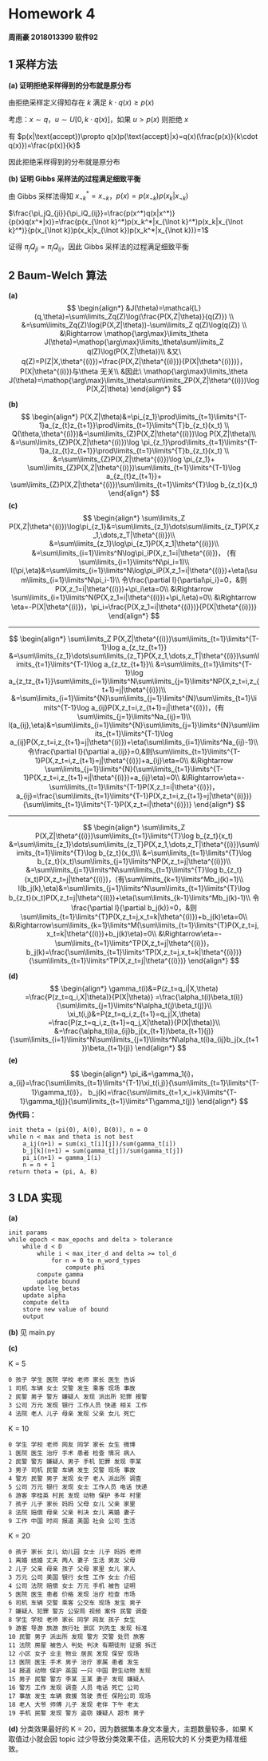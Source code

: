 # Homework 4

**周雨豪  2018013399  软件92**



## 1 采样方法

**(a) 证明拒绝采样得到的分布就是原分布**

由拒绝采样定义得知存在 $k$ 满足 $k\cdot q(x)\geq p(x)$

考虑：$x\sim q$，$u\sim U[0,k\cdot q(x)]$，如果 $u\gt p(x)$ 则拒绝 $x$

有 $p(x|\text{accept})\propto q(x)p(\text{accept}|x)=q(x)(\frac{p(x)}{k\cdot q(x)})=\frac{p(x)}{k}$

因此拒绝采样得到的分布就是原分布

**(b) 证明 Gibbs 采样法的过程满足细致平衡**

由 Gibbs 采样法得知 $x_{\lnot k}^*=x_{\lnot k}$，$p(x)=p(x_{\lnot k})p(x_k|x_{\lnot k})$

$\frac{\pi_jQ_{ji}}{\pi_iQ_{ij}}=\frac{p(x^*)q(x|x^*)}{p(x)q(x^*|x)}=\frac{p(x_{\lnot k}^*)p(x_k^*|x_{\lnot k}^*)p(x_k|x_{\lnot k}^*)}{p(x_{\lnot k})p(x_k|x_{\lnot k})p(x_k^*|x_{\lnot k})}=1$

证得 $\pi_jQ_{ji}=\pi_iQ_{ij}$，因此 Gibbs 采样法的过程满足细致平衡



## 2 Baum-Welch 算法

**(a)**
$$
\begin{align*}
&J(\theta)=\mathcal{L}(q,\theta)=\sum\limits_Zq(Z)\log(\frac{P(X,Z|\theta)}{q(Z)}) \\
&=\sum\limits_Zq(Z)\log(P(X,Z|\theta))-\sum\limits_Z q(Z)\log(q(Z)) \\
&\Rightarrow \mathop{\arg\max}\limits_\theta J(\theta)=\mathop{\arg\max}\limits_\theta\sum\limits_Z q(Z)\log(P(X,Z|\theta))\\
&又\ q(Z)=P(Z|X,\theta^{(i)})=\frac{P(X,Z|\theta^{(i)})}{P(X|\theta^{(i)})}，P(X|\theta^{(i)})与\theta 无关\\
&因此\ \mathop{\arg\max}\limits_\theta J(\theta)=\mathop{\arg\max}\limits_\theta\sum\limits_ZP(X,Z|\theta^{(i)})\log P(X,Z|\theta)
\end{align*}
$$
<div style="page-break-after: always;"></div>

**(b)**
$$
\begin{align*}
P(X,Z|\theta)&=\pi_{z_1}\prod\limits_{t=1}\limits^{T-1}a_{z_{t}z_{t+1}}\prod\limits_{t=1}\limits^{T}b_{z_t}(x_t) \\
Q(\theta,\theta^{(i)})&=\sum\limits_{Z}P(X,Z|\theta^{(i)})\log P(X,Z|\theta)\\
&=\sum\limits_{Z}P(X,Z|\theta^{(i)})\log \pi_{z_1}\prod\limits_{t=1}\limits^{T-1}a_{z_{t}z_{t+1}}\prod\limits_{t=1}\limits^{T}b_{z_t}(x_t) \\
&=\sum\limits_{Z}P(X,Z|\theta^{(i)})\log \pi_{z_1}+
\sum\limits_{Z}P(X,Z|\theta^{(i)})\sum\limits_{t=1}\limits^{T-1}\log a_{z_{t}z_{t+1}}+
\sum\limits_{Z}P(X,Z|\theta^{(i)})\sum\limits_{t=1}\limits^{T}\log b_{z_t}(x_t)
\end{align*}
$$
**(c)**
$$
\begin{align*}
\sum\limits_Z P(X,Z|\theta^{(i)})\log\pi_{z_1}&=\sum\limits_{z_1}\dots\sum\limits_{z_T}P(X,z_1,\dots,z_T|\theta^{(i)})\\
&=\sum\limits_{z_1}\log\pi_{z_1}P(X,z_1|\theta^{(i)})\\
&=\sum\limits_{i=1}\limits^N\log\pi_iP(X,z_1=i|\theta^{(i)})，
(有\sum\limits_{i=1}\limits^N\pi_i=1)\\
l(\pi,\eta)&=\sum\limits_{i=1}\limits^N\log\pi_iP(X,z_1=i|\theta^{(i)})+\eta(\sum\limits_{i=1}\limits^N\pi_i-1)\\
令\frac{\partial l}{\partial\pi_i}=0，&则P(X,z_1=i|\theta^{(i)})+\pi_i\eta=0\\
&\Rightarrow \sum\limits_{i=1}\limits^N(P(X,z_1=i|\theta^{(i)})+\pi_i\eta)=0\\
&\Rightarrow \eta=-P(X|\theta^{(i)})，\pi_i=\frac{P(X,z_1=i|\theta^{(i)})}{P(X|\theta^{(i)})}
\end{align*}
$$

---

$$
\begin{align*}
\sum\limits_Z P(X,Z|\theta^{(i)})\sum\limits_{t=1}\limits^{T-1}\log a_{z_tz_{t+1}}
&=\sum\limits_{z_1}\dots\sum\limits_{z_T}P(X,z_1,\dots,z_T|\theta^{(i)})\sum\limits_{t=1}\limits^{T-1}\log a_{z_tz_{t+1}}\\
&=\sum\limits_{t=1}\limits^{T-1}\log a_{z_tz_{t+1}}\sum\limits_{i=1}\limits^N\sum\limits_{j=1}\limits^NP(X,z_t=i,z_{t+1}=j|\theta^{(i)})\\
&=\sum\limits_{i=1}\limits^{N}\sum\limits_{j=1}\limits^{N}\sum\limits_{t=1}\limits^{T-1}\log a_{ij}P(X,z_t=i,z_{t+1}=j|\theta^{(i)})，(有\sum\limits_{j=1}\limits^Na_{ij}=1)\\
l(a_{ij},\eta)&=\sum\limits_{i=1}\limits^{N}\sum\limits_{j=1}\limits^{N}\sum\limits_{t=1}\limits^{T-1}\log a_{ij}P(X,z_t=i,z_{t+1}=j|\theta^{(i)})+\eta(\sum\limits_{i=1}\limits^Na_{ij}-1)\\
令\frac{\partial l}{\partial a_{ij}}=0,&则\sum\limits_{t=1}\limits^{T-1}P(X,z_t=i,z_{t+1}=j|\theta^{(i)})+a_{ij}\eta=0\\
&\Rightarrow \sum\limits_{j=1}\limits^{N}(\sum\limits_{t=1}\limits^{T-1}P(X,z_t=i,z_{t+1}=j|\theta^{(i)})+a_{ij}\eta)=0\\
&\Rightarrow\eta=-\sum\limits_{t=1}\limits^{T-1}P(X,z_t=i|\theta^{(i)})，a_{ij}=\frac{\sum\limits_{t=1}\limits^{T-1}P(X,z_t=i,z_{t+1}=j|\theta^{(i)})}{\sum\limits_{t=1}\limits^{T-1}P(X,z_t=i|\theta^{(i)})}
\end{align*}
$$

---

$$
\begin{align*}
\sum\limits_Z P(X,Z|\theta^{(i)})\sum\limits_{t=1}\limits^{T}\log b_{z_t}(x_t)
&=\sum\limits_{z_1}\dots\sum\limits_{z_T}P(X,z_1,\dots,z_T|\theta^{(i)})\sum\limits_{t=1}\limits^{T}\log b_{z_t}(x_t)\\
&=\sum\limits_{t=1}\limits^{T}\log b_{z_t}(x_t)\sum\limits_{j=1}\limits^NP(X,z_t=j|\theta^{(i)})\\
&=\sum\limits_{j=1}\limits^N\sum\limits_{t=1}\limits^{T}\log b_{z_t}(x_t)P(X,z_t=j|\theta^{(i)})，(有\sum\limits_{k=1}\limits^Mb_j(k)=1)\\
l(b_j(k),\eta)&=\sum\limits_{j=1}\limits^N\sum\limits_{t=1}\limits^{T}\log b_{z_t}(x_t)P(X,z_t=j|\theta^{(i)})+\eta(\sum\limits_{k-1}\limits^Mb_j(k)-1)\\
令\frac{\partial l}{\partial b_j(k)}=0，&则\sum\limits_{t=1}\limits^{T}P(X,z_t=j,x_t=k|\theta^{(i)})+b_j(k)\eta=0\\
&\Rightarrow\sum\limits_{k=1}\limits^M(\sum\limits_{t=1}\limits^{T}P(X,z_t=j,x_t=k|\theta^{(i)})+b_j(k)\eta)=0\\
&\Rightarrow\eta=-\sum\limits_{t=1}\limits^TP(X,z_t=j|\theta^{(i)})，b_j(k)=\frac{\sum\limits_{t=1}\limits^TP(X,z_t=j,x_t=k|\theta^{(i)})}{\sum\limits_{t=1}\limits^TP(X,z_t=j|\theta^{(i)})}
\end{align*}
$$

<div style="page-break-after: always;"></div>

**(d)**
$$
\begin{align*}
\gamma_t(i)&=P(z_t=q_i|X,\theta)
=\frac{P(z_t=q_i,X|\theta)}{P(X|\theta)}
=\frac{\alpha_t(i)\beta_t(i)}{\sum\limits_{j=1}\limits^N\alpha_t(j)\beta_t(j)}\\
\xi_t(i,j)&=P(z_t=q_i,z_{t+1}=q_j|X,\theta)
=\frac{P(z_t=q_i,z_{t+1}=q_j,X|\theta)}{P(X|\theta)}\\
&=\frac{\alpha_t(i)a_{ij}b_j(x_{t+1})\beta_{t+1}(j)}{\sum\limits_{i=1}\limits^N\sum\limits_{j=1}\limits^N\alpha_t(i)a_{ij}b_j(x_{t+1})\beta_{t+1}(j)}
\end{align*}
$$
**(e)**
$$
\begin{align*}
\pi_i&=\gamma_1(i)，
a_{ij}=\frac{\sum\limits_{t=1}\limits^{T-1}\xi_t(i,j)}{\sum\limits_{t=1}\limits^{T-1}\gamma_t(i)}，
b_j(k)=\frac{\sum\limits_{t=1,x_i=k}\limits^{T-1}\gamma_t(j)}{\sum\limits_{t=1}\limits^T\gamma_t(j)}
\end{align*}
$$
**伪代码：**

```pseudocode
init theta = (pi(0), A(0), B(0)), n = 0
while n < max and theta is not best
	a_ij(n+1) = sum(xi_t[i][j])/sum(gamma_t[i])
	b_j[k](n+1) = sum(gamma_t[j])/sum(gamma_t[j])
	pi_i(n+1) = gamma_1(i)
	n = n + 1
return theta = (pi, A, B)
```



## 3 LDA 实现

**(a)**

```pseudocode
init params
while epoch < max_epochs and delta > tolerance
	while d < D
		while i < max_iter_d and delta >= tol_d
			for n = 0 to n_word_types
				compute phi
		compute gamma
		update bound
	update log_betas
	update alpha
	compute delta
	store new value of bound
	output
```

**(b)** 见 main.py

**(c)**

K = 5

```
0 孩子 学生 医院 学校 老师 家长 医生 告诉
1 司机 车辆 女士 交警 发生 乘客 现场 事故
2 民警 男子 警方 嫌疑人 发现 派出所 犯罪 报警
3 公司 万元 发现 银行 工作人员 快递 相关 工作
4 法院 老人 儿子 母亲 发现 父亲 女儿 死亡
```

K = 10

```
0 学生 学校 老师 网友 同学 家长 女生 微博
1 医院 医生 治疗 手术 患者 检查 情况 病人
2 民警 警方 嫌疑人 男子 手机 犯罪 发现 李某
3 男子 司机 民警 车辆 发生 交警 现场 事故
4 警方 民警 男子 发现 女子 老人 派出所 调查
5 公司 万元 银行 发现 女士 工作人员 电话 快递
6 游客 李桂英 村民 发现 动物 保护 多年 村里
7 孩子 儿子 家长 妈妈 父母 女儿 父亲 家里
8 法院 赔偿 母亲 父亲 判决 女儿 离婚 妻子
9 工作 中国 时间 报道 美国 社会 公司 生活
```

K = 20

```
0 孩子 家长 女儿 幼儿园 女士 儿子 妈妈 老师
1 离婚 结婚 丈夫 两人 妻子 生活 男友 父母
2 儿子 父亲 母亲 孩子 父母 家里 女儿 家人
3 万元 公司 美国 银行 女性 工作 女士 介绍
4 公司 法院 赔偿 女士 万元 手机 被告 证明
5 医院 医生 患者 价格 发现 治疗 检查 市场
6 司机 车辆 交警 乘客 公交车 现场 发生 男子
7 嫌疑人 犯罪 警方 公安局 视频 案件 民警 调查
8 学生 学校 老师 家长 同学 网友 孩子 女生
9 游客 导游 旅游 旅行社 景区 刘先生 发现 标准
10 民警 男子 派出所 发现 警方 交警 处罚 旅客
11 法院 房屋 被告人 判处 判决 有期徒刑 证据 拆迁
12 小区 女子 业主 物业 居民 发现 保安 现场
13 医院 医生 手术 男子 治疗 家属 患者 发生
14 报道 动物 保护 英国 一只 中国 野生动物 发现
15 男子 民警 警方 李某 王某 妻子 发现 嫌疑人
16 警方 工作 发现 调查 人员 电话 死亡 公司
17 事故 发生 车辆 救援 驾驶 责任 保险公司 现场
18 老人 大爷 师傅 儿子 发现 老伴 下午 老太
19 手机 民警 发现 警方 盗窃 嫌疑人 超市 男子
```

**(d)** 分类效果最好的 K = 20，因为数据集本身文本量大，主题数量较多，如果 K 取值过小就会因 topic 过少导致分类效果不佳，选用较大的 K 分类更为精准细致。
